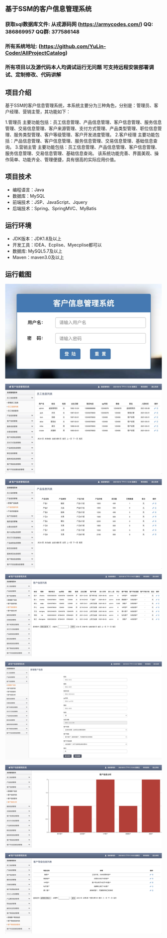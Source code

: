 ## 基于SSM的客户信息管理系统

###  获取sql数据库文件: 从戎源码网 (https://armycodes.com/) QQ: 386869957 QQ群: 377586148
###  所有系统地址: (https://github.com/YuLin-Coder/AllProjectCatalog) 
###  所有项目以及源代码本人均调试运行无问题 可支持远程安装部署调试、定制修改、代码讲解

## 项目介绍
基于SSM的客户信息管理系统，本系统主要分为三种角色，分别是：管理员、客户经理、营销主管，其功能如下：

1.管理员
主要功能包括：员工信息管理、产品信息管理、客户信息管理、服务信息管理、交易信息管理、客户来源管理、支付方式管理、产品类型管理、职位信息管理、服务类型管理、客户等级管理、客户开发进度管理。
2.客户经理
主要功能包括：产品信息管理、客户信息管理、服务信息管理、交易信息管理、基础信息查询。
3.营销主管
主要功能包括：员工信息管理、产品信息管理、客户信息管理、服务信息管理、交易信息管理、基础信息查询。
该系统功能完善、界面美观、操作简单、功能齐全、管理便捷，具有很高的实际应用价值。

## 项目技术
- 编程语言：Java
- 数据库：MySQL
- 前端技术：JSP、JavaScript、Jquery
- 后端技术：Spring、SpringMVC、MyBatis

## 运行环境
- JDK版本：JDK1.8及以上
- 开发工具：IDEA、Ecplise、Myecplise都可以
- 数据库: MySQL5.7及以上
- Maven：maven3.0及以上

## 运行截图
![](screenshot/1.jpg)

![](screenshot/2.jpg)

![](screenshot/3.jpg)

![](screenshot/4.jpg)

![](screenshot/5.jpg)

![](screenshot/6.jpg)

![](screenshot/7.jpg)
